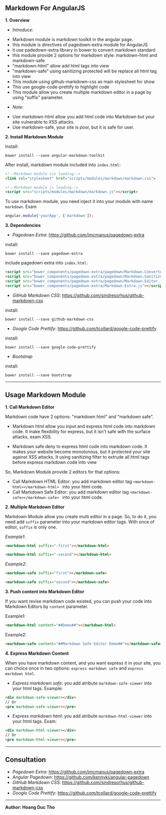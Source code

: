 ## Markdown For AngularJS ##

**1. Overview**

- *Introduce*:
 *  Markdown module is markdown toolkit in the angular page.
 *  this module is directives of  pagedown-extra module for AngularJS
 *  it use padedown-extra library in bower to convert markdown standard
 *  thís module provide 2 options for markdown style: markdown-html and markdown-safe
 *  "markdown-html" allow add html tags into view
 *  "markdown-safe" using sanitizing protected will be replace all html tag into view
 *  This module using github-markdown-css as main stylesheet for show
 *  This use google-code-prettify to highlight code
 *  This module allow you create multiple markdown editor in a page by using "suffix" parameter.
- *Note*:
 *  Use markdown-html allow you add html code into Markdown but your site vulnerable to XSS attacks.
 *  Use markdown-safe, your site is poor, but it is safe for user.

**2. Install Markdown Module**

Install:
```shell
bower install --save angular-markdown-toolkit
```

After install, markdown module included into `index.html`:

```html
<!--Markdown module css loading-->
<link rel="stylesheet" href="scripts/modules/markdown/markdown.css">
```

```html
<!--Markdown module js loading-->
<script src="scripts/modules/markdown/markdown.js"></script>
```

To use markdown module, you need inject it into your module with name `markdown`. Exam
```javascript
angular.module('yourApp', ['markdown']);
```

**3. Dependencies**

- *Pagedown Extra*: https://github.com/jmcmanus/pagedown-extra

install:
```shell
bower install --save pagedown-extra
```

include pagedown extra into `index.html`: 

```html
<script src="bower_components/pagedown-extra/pagedown/Markdown.Converter.js"></script>
<script src="bower_components/pagedown-extra/pagedown/Markdown.Sanitizer.js"></script>
<script src="bower_components/pagedown-extra/pagedown/Markdown.Editor.js"></script>
<script src="bower_components/pagedown-extra/Markdown.Extra.js"></script>
```

- *GitHub Markdown CSS*: https://github.com/sindresorhus/github-markdown-css

install:
```shell
bower install --save github-markdown-css
```

- *Google Code Prettify*: https://github.com/tcollard/google-code-prettify

install:
```shell
bower install --save google-code-prettify
```

- *Bootstrap*

install:
```shell
bower install --save bootstrap
```


----------
## Usage Markdown Module ##

**1. Call Markdown Editor**

Markdown code have 2 options: "markdown html" and "markdown safe".

- Markdown html allow you input and express html code into markdown code. It make flexibility for express, but it isn't safe with the surface attacks, exam XSS.

- Markdown safe deny to express html code into markdown code. It makes your website become monotonous, but it protected your site against XSS attacks. It using sanitizing filter to extrude all html tags before express markdown code into view

So, Markdown Module provide 2 editors for that options:

* Call Markdown HTML Editor: you add markdown editor tag `<markdown-html></markdown-html> ` into your html code.
* Call Markdown Safe Editor: you add markdown editor tag `<markdown-safe></markdown-safe> ` into your html code. 

**2. Multiple Markdown Editor**

Markdown Module allow you create multi editor in a page. So, to do it, you need add `suffix` parameter into your markdown editor tags. With once of editor, `suffix` is only one.

*Example1*: 
```html
<markdown-html suffix="-first"></markdown-html>

<markdown-html suffix="-second"></markdown-html>
```

*Example2*: 
```html
<markdown-safe suffix="first"></markdown-safe>

<markdown-safe suffix="second"></markdown-safe>
```

**3. Push content into Markdown Editor**

If you want revise markdown code existed, you can push your code into Markdown Editors by `content` parameter.

Example1: 
```html
<markdown-html content="##Demo##"></markdown-html>
```
Example2:
```html
<markdown-safe content="##Markdown Safe Editor Demo##"></markdown-safe>
```

**4. Express Markdown Content**

When you have markdown content, and you want express it in your site, you can choice once in two options: `express markdown safe` and `express markdown html`.

- *Express markdown safe*: you add atribute `markdown-safe-viewer` into your html tags. Example:
```html
<div markdown-safe-viewer></div>
// Or
<pre markdown-safe-viewer></pre>
```

- *Express markdown html*: you add atribute `markdown-html-viewer` into your html tags. Exam:
```html
<div markdown-html-viewer></div>
// Or
<pre markdown-html-viewer></pre>
```


----------
## Consultation ##

- *Pagedown Extra*: https://github.com/jmcmanus/pagedown-extra
- *Angular Pagedown*: https://github.com/kennyki/angular-pagedown
- *GitHub Markdown CSS*: https://github.com/sindresorhus/github-markdown-css
- *Google Code Prettify*: https://github.com/tcollard/google-code-prettify


----------


**Author: Hoang Duc Tho**